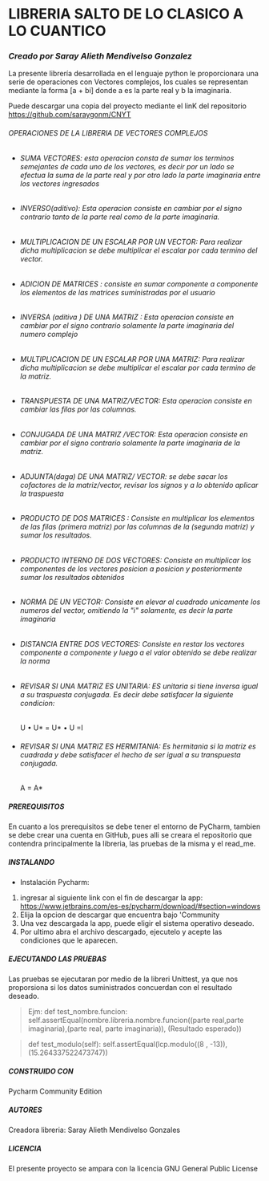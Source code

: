 # LIBRERIA SALTO DE LO CLASICO A LO CUANTICO 

### _Creado por Saray Alieth Mendivelso Gonzalez_
La presente librería desarrollada en el lenguaje python le proporcionara una serie de operaciones con Vectores complejos, los cuales se representan mediante la forma [a + bi] donde a es la parte real y b la imaginaria. 

Puede descargar una copia del proyecto mediante el linK del repositorio https://github.com/saraygonm/CNYT
###### OPERACIONES DE LA LIBRERIA DE VECTORES COMPLEJOS 
-  ###### SUMA VECTORES: esta operacion consta de sumar los terminos semejantes de cada uno de los vectores, es decir por un lado se efectua la suma de la parte real y por otro lado la parte imaginaria entre los vectores ingresados

-  ###### INVERSO(aditivo): Esta operacion consiste en cambiar por el signo contrario tanto de la parte real como de la parte imaginaria.
   
-  ###### MULTIPLICACION DE UN ESCALAR POR UN VECTOR: Para realizar dicha multiplicacion se debe multiplicar el escalar por cada termino del vector.
  
-  ###### ADICION DE MATRICES : consiste en sumar componente a componente los elementos de las matrices suministradas por el usuario
 
-  ###### INVERSA (aditiva ) DE UNA MATRIZ : Esta operacion consiste en cambiar por el signo contrario solamente la parte imaginaria del numero complejo 

-  ###### MULTIPLICACION DE UN ESCALAR POR UNA MATRIZ:  Para realizar dicha multiplicacion se debe multiplicar el escalar por cada termino de la matriz.
   
-  ###### TRANSPUESTA DE UNA MATRIZ/VECTOR: Esta operacion consiste en cambiar las filas por las columnas.
  

-  ###### CONJUGADA DE UNA MATRIZ /VECTOR: Esta operacion consiste en cambiar por el signo contrario solamente la parte imaginaria de la matriz.
  

-  ###### ADJUNTA(daga) DE UNA MATRIZ/ VECTOR: se debe sacar los cofactores de la matriz/vector, revisar los signos y a lo obtenido aplicar la traspuesta 
 

-  ###### PRODUCTO DE DOS MATRICES : Consiste en multiplicar los elementos de las filas (primera matriz) por las columnas de la (segunda matriz) y sumar los resultados.


-  ###### PRODUCTO INTERNO DE DOS VECTORES: Consiste en multiplicar los componentes de los vectores posicion a posicion y posteriormente sumar los resultados obtenidos

-  ###### NORMA DE UN VECTOR: Consiste en elevar al cuadrado  unicamente los numeros del vector, omitiendo la "i" solamente, es decir la parte imaginaria 
 


-  ###### DISTANCIA ENTRE DOS VECTORES: Consiste en restar los vectores componente a componente y luego a el valor obtenido se debe realizar la norma 


-  ###### REVISAR SI UNA MATRIZ ES UNITARIA: ES  unitaria si tiene inversa igual a su traspuesta conjugada.  Es decir debe satisfacer la siguiente condicion: 
    U • U* = U* • U =I

-  ###### REVISAR SI UNA MATRIZ ES HERMITANIA: Es hermitania si la matriz es cuadrada  y debe satisfacer el hecho de ser igual a su transpuesta conjugada.
   A = A*


  
##### PREREQUISITOS 
En cuanto a los prerequisitos se debe tener el entorno de PyCharm, tambien se debe crear una cuenta en GitHub, pues alli se creara el repositorio que contendra principalmente la libreria, las pruebas de la misma y el read_me.

##### INSTALANDO 
- Instalación Pycharm:
1) ingresar al siguiente link  con el fin de descargar la app: https://www.jetbrains.com/es-es/pycharm/download/#section=windows
2) Elija la opcion de descargar que encuentra bajo 'Community
3) Una vez descargada la app, puede eligir el sistema operativo deseado.
4) Por ultimo abra el archivo descargado, ejecutelo y acepte las condiciones que le aparecen.

##### EJECUTANDO LAS PRUEBAS
Las pruebas se ejecutaran por medio de la libreri Unittest, ya que nos proporsiona si los datos suministrados concuerdan con el resultado deseado.

> Ejm: def test_nombre.funcion:
      self.assertEqual(nombre.libreria.nombre.funcion((parte real,parte imaginaria),(parte real, parte imaginaria)), (Resultado esperado))
      
> def test_modulo(self):
        self.assertEqual(lcp.modulo((8 , -13)), (15.264337522473747))
        
##### CONSTRUIDO CON
Pycharm Community Edition 

##### AUTORES
Creadora libreria: Saray Alieth Mendivelso Gonzales

##### LICENCIA
El presente proyecto se ampara con la licencia GNU General Public License






